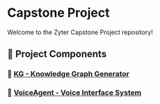 # Capstone Project

Welcome to the Zyter Capstone Project repository! 

## 📁 Project Components

### 🔗 [KG - Knowledge Graph Generator](./KG/README.md)

### 🔗 [VoiceAgent - Voice Interface System](./VoiceAgent/README.md)
